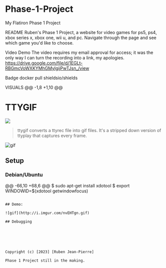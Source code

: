 # Phase-1-Project
My Flatiron Phase 1 Project

README
Ruben's Phase 1 Project, a website for video games for ps5, ps4, xbox series x, xbox one, wii u, and pc. Navigate through the page and see which game you'd like to choose.

Video Demo
 The video requires my email approval for access; it was the only way I can turn the recording into a link, my apologies. 
https://drive.google.com/file/d/1EGLt-RBGmcVoWXKYMhGMylgijPwTJsn_/view

Badge
docker pull shieldsio/shields





VISUALS
@@ -1,8 +1,10 @@
# TTYGIF
![](ttygif.png)

> ttygif converts a ttyrec file into gif files.
> It's a stripped down version of ttyplay that captures every frame.

![gif](http://i.imgur.com/nvEHTgn.gif)

## Setup

### Debian/Ubuntu
@@ -66,10 +68,6 @@ $ sudo apt-get install xdotool
$ export WINDOWID=$(xdotool getwindowfocus)
```

## Demo:

![gif](http://i.imgur.com/nvEHTgn.gif)

## Debugging






Copyright (c) [2023] [Ruben Jean-Pierre]

Phase 1 Project still in the making.
